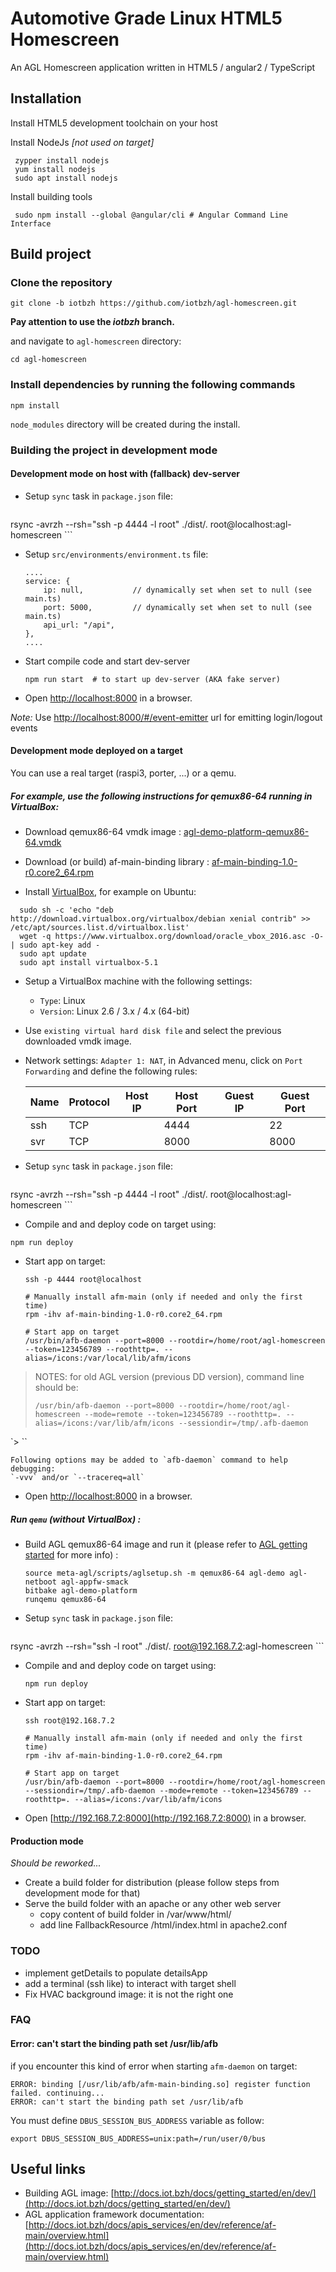 Automotive Grade Linux HTML5 Homescreen
=======================================

An AGL Homescreen application written in HTML5 / angular2 / TypeScript

## Installation
Install HTML5 development toolchain on your host

Install NodeJs *[not used on target]*
```
 zypper install nodejs
 yum install nodejs
 sudo apt install nodejs
```

Install building tools
```
 sudo npm install --global @angular/cli # Angular Command Line Interface
```

## Build project

### Clone the repository
`git clone -b iotbzh https://github.com/iotbzh/agl-homescreen.git`

**Pay attention to use the *iotbzh* branch.**

and navigate to `agl-homescreen` directory:
```
cd agl-homescreen
```

### Install dependencies by running the following commands
```
npm install
```

`node_modules` directory will be created during the install.

### Building the project in development mode

#### Development mode on host with (fallback) dev-server

  - Setup `sync` task in `package.json` file:
    ```
rsync -avrzh --rsh=\"ssh -p 4444 -l root\" ./dist/. root@localhost:agl-homescreen
    ```

  - Setup `src/environments/environment.ts` file:
    ```
    ....
	service: {
        ip: null,           // dynamically set when set to null (see main.ts)
        port: 5000,         // dynamically set when set to null (see main.ts)
        api_url: "/api",
    },
    ....
    ```
  - Start compile code and start dev-server
    ```
    npm run start  # to start up dev-server (AKA fake server)
    ```

  - Open [http://localhost:8000](http://localhost:8000) in a browser.

*Note:* Use [http://localhost:8000/#/event-emitter](http://localhost:8000/#/event-emitter) url for emitting login/logout events


#### Development mode deployed on a target

You can use a real target (raspi3, porter, ...) or a qemu.

##### For example, use the following instructions for qemux86-64 running in VirtualBox:

  - Download qemux86-64 vmdk image : [agl-demo-platform-qemux86-64.vmdk](https://download.automotivelinux.org/AGL/snapshots/master/latest/qemux86-64/deploy/images/qemux86-64/)

  - Download (or build) af-main-binding library : [af-main-binding-1.0-r0.core2_64.rpm](qemux86-64/build/tmp/deploy/rpm/./core2_64/af-main-binding-1.0-r0.core2_64.rpm)

  - Install [VirtualBox](https://www.virtualbox.org/wiki/Downloads), for example on Ubuntu:
  ```
    sudo sh -c 'echo "deb http://download.virtualbox.org/virtualbox/debian xenial contrib" >> /etc/apt/sources.list.d/virtualbox.list'
    wget -q https://www.virtualbox.org/download/oracle_vbox_2016.asc -O- | sudo apt-key add -
    sudo apt update
    sudo apt install virtualbox-5.1
  ```

  - Setup a VirtualBox machine with the following settings:
    - `Type`: Linux
    - `Version`: Linux 2.6 / 3.x / 4.x (64-bit)

  - Use `existing virtual hard disk file` and select the previous downloaded vmdk image.

  - Network settings: `Adapter 1: NAT`, in Advanced menu, click on `Port Forwarding` and define the following rules:

    | Name | Protocol | Host IP | Host Port | Guest IP | Guest Port |
    |------|----------|---------|-----------|----------|------------|
    | ssh  |    TCP   |         |   4444    |          |      22    |
    | svr  |    TCP   |         |   8000    |          |    8000    |


  - Setup `sync` task in `package.json` file:
    ```
rsync -avrzh --rsh=\"ssh -p 4444 -l root\" ./dist/. root@localhost:agl-homescreen
    ```

  - Compile and and deploy code on target using:
  ```
  npm run deploy
  ```

  - Start app on target:
    ```
    ssh -p 4444 root@localhost

    # Manually install afm-main (only if needed and only the first time)
    rpm -ihv af-main-binding-1.0-r0.core2_64.rpm

    # Start app on target
    /usr/bin/afb-daemon --port=8000 --rootdir=/home/root/agl-homescreen --token=123456789 --roothttp=. --alias=/icons:/var/local/lib/afm/icons
    ```

 > NOTES: for old AGL version (previous DD version), command line should be:
 > ```
 > /usr/bin/afb-daemon --port=8000 --rootdir=/home/root/agl-homescreen --mode=remote --token=123456789 --roothttp=. --alias=/icons:/var/lib/afm/icons --sessiondir=/tmp/.afb-daemon
`> ``

    Following options may be added to `afb-daemon` command to help debugging:
    `-vvv` and/or `--tracereq=all`

  - Open [http://localhost:8000](http://localhost:8000) in a browser.


##### Run `qemu` (without VirtualBox) :
  - Build AGL qemux86-64 image and run it (please refer to [AGL getting started](http://docs.automotivelinux.org/docs/getting_started/en/dev/reference/machines/qemu.html) for more info) :
    ```
    source meta-agl/scripts/aglsetup.sh -m qemux86-64 agl-demo agl-netboot agl-appfw-smack
    bitbake agl-demo-platform
    runqemu qemux86-64
    ```
  - Setup `sync` task in `package.json` file:
    ```
rsync -avrzh --rsh=\"ssh -l root\" ./dist/. root@192.168.7.2:agl-homescreen
    ```

  - Compile and and deploy code on target using:
    ```
    npm run deploy
    ```

  - Start app on target:
    ```
    ssh root@192.168.7.2

    # Manually install afm-main (only if needed and only the first time)
    rpm -ihv af-main-binding-1.0-r0.core2_64.rpm

    # Start app on target
    /usr/bin/afb-daemon --port=8000 --rootdir=/home/root/agl-homescreen  --sessiondir=/tmp/.afb-daemon --mode=remote --token=123456789 --roothttp=. --alias=/icons:/var/lib/afm/icons
    ```

  - Open [http://192.168.7.2:8000](http://192.168.7.2:8000) in a browser.



#### Production mode

*Should be reworked...*

- Create a build folder for distribution (please follow steps from development mode for that)
- Serve the build folder with an apache or any other web server
    - copy content of build folder in /var/www/html/
    - add line FallbackResource /html/index.html in apache2.conf


### TODO

- implement getDetails to populate detailsApp
- add a terminal (ssh like) to interact with target shell
- Fix HVAC background image: it is not the right one


### FAQ

#### Error: can't start the binding path set /usr/lib/afb
if you encounter this kind of error when starting `afm-daemon` on target:
```
ERROR: binding [/usr/lib/afb/afm-main-binding.so] register function failed. continuing...
ERROR: can't start the binding path set /usr/lib/afb
```
You must define `DBUS_SESSION_BUS_ADDRESS` variable as follow:
```
export DBUS_SESSION_BUS_ADDRESS=unix:path=/run/user/0/bus
```



## Useful links

- Building AGL image: [http://docs.iot.bzh/docs/getting_started/en/dev/](http://docs.iot.bzh/docs/getting_started/en/dev/)
- AGL application framework documentation: [http://docs.iot.bzh/docs/apis_services/en/dev/reference/af-main/overview.html](http://docs.iot.bzh/docs/apis_services/en/dev/reference/af-main/overview.html)
